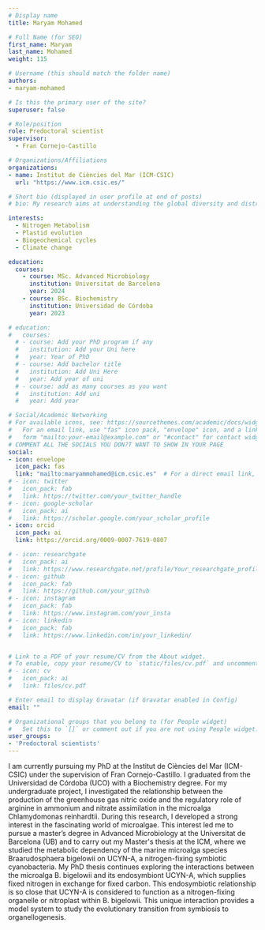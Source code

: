 ```yaml
---
# Display name
title: Maryam Mohamed

# Full Name (for SEO)
first_name: Maryam
last_name: Mohamed
weight: 115

# Username (this should match the folder name)
authors:
- maryam-mohamed

# Is this the primary user of the site?
superuser: false

# Role/position
role: Predoctoral scientist
supervisor: 
  - Fran Cornejo-Castillo

# Organizations/Affiliations
organizations:
- name: Institut de Ciències del Mar (ICM-CSIC)
  url: "https://www.icm.csic.es/"

# Short bio (displayed in user profile at end of posts)
# bio: My research aims at understanding the global diversity and distribution of eukaryotic and prokaryotic microbes employing curated phylogenetic frameworks focusing on novel environmental taxa.

interests:
  - Nitrogen Metabolism
  - Plastid evolution
  - Biogeochemical cycles
  - Climate change

education:
  courses:
    - course: MSc. Advanced Microbiology
      institution: Universitat de Barcelona
      year: 2024
    - course: BSc. Biochemistry
      institution: Universidad de Córdoba
      year: 2023

# education:
#   courses:
  # - course: Add your PhD program if any
  #   institution: Add your Uni here
  #   year: Year of PhD
  # - course: Add bachelor title
  #   institution: Add Uni Here
  #   year: Add year of uni
  # - course: add as many courses as you want
  #   institution: Add uni
  #   year: Add year

# Social/Academic Networking
# For available icons, see: https://sourcethemes.com/academic/docs/widgets/#icons
#   For an email link, use "fas" icon pack, "envelope" icon, and a link in the
#   form "mailto:your-email@example.com" or "#contact" for contact widget.
# COMMENT ALL THE SOCIALS YOU DON?T WANT TO SHOW IN YOUR PAGE
social:
- icon: envelope
  icon_pack: fas
  link: "mailto:maryammohamed@icm.csic.es"  # For a direct email link, use "mailto:test@example.org".
# - icon: twitter
#   icon_pack: fab
#   link: https://twitter.com/your_twitter_handle
# - icon: google-scholar
#   icon_pack: ai
#   link: https://scholar.google.com/your_scholar_profile
- icon: orcid
  icon_pack: ai
  link: https://orcid.org/0009-0007-7619-0807

# - icon: researchgate
#   icon_pack: ai
#   link: https://www.researchgate.net/profile/Your_researchgate_profile
# - icon: github
#   icon_pack: fab
#   link: https://github.com/your_github
# - icon: instagram
#   icon_pack: fab
#   link: https://www.instagram.com/your_insta
# - icon: linkedin
#   icon_pack: fab
#   link: https://www.linkedin.com/in/your_linkedin/


# Link to a PDF of your resume/CV from the About widget.
# To enable, copy your resume/CV to `static/files/cv.pdf` and uncomment the lines below.
# - icon: cv
#   icon_pack: ai
#   link: files/cv.pdf

# Enter email to display Gravatar (if Gravatar enabled in Config)
email: ""

# Organizational groups that you belong to (for People widget)
#   Set this to `[]` or comment out if you are not using People widget.
user_groups:
- 'Predoctoral scientists'
---
```

I am currently pursuing my PhD at the Institut de Ciències del Mar (ICM-CSIC) under the supervision of Fran Cornejo-Castillo. I graduated from the Universidad de Córdoba (UCO) with a Biochemistry degree. For my undergraduate project, I investigated the relationship between the production of the greenhouse gas nitric oxide and the regulatory role of arginine in ammonium and nitrate assimilation in the microalga Chlamydomonas reinhardtii. During this research, I developed a strong interest in the fascinating world of microalgae. This interest led me to pursue a master’s degree in Advanced Microbiology at the Universitat de Barcelona (UB) and to carry out my Master's thesis at the ICM, where we studied the metabolic dependency of the marine microalga species Braarudosphaera bigelowii on UCYN-A, a nitrogen-fixing symbiotic cyanobacteria. 
My PhD thesis continues exploring the interactions between the microalga B. bigelowii and its endosymbiont UCYN-A, which supplies fixed nitrogen in exchange for fixed carbon. This endosymbiotic relationship is so close that UCYN-A is considered to function as a nitrogen-fixing organelle or nitroplast within B. bigelowii. This unique interaction provides a model system to study the evolutionary transition from symbiosis to organellogenesis.

